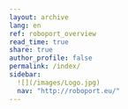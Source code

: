 ```yaml
---
layout: archive
lang: en
ref: roboport_overview
read_time: true
share: true
author_profile: false
permalink: /index/
sidebar:
  ![](/images/Logo.jpg)
  nav: "http://roboport.eu/"
---
```

